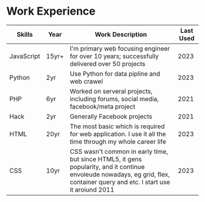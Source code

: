# Work Experience

| Skills | Year | Work Description | Last Used |
| --- | --- | --- | --- |
| JavaScript | 15yr+ | I'm primary web focusing engineer for over 10 years; successfully delivered over 50 projects | 2023 |
| Python | 2yr | Use Python for data pipline and web crawel | 2023 | 
| PHP | 6yr | Worked on serveral projects, including forums, social media, facebook/meta project | 2021 |
| Hack | 2yr | Generally Facebook projects | 2021 | 
| HTML | 20yr | The most basic which is required for web application. I use it all the time through my whole career life | 2023 |
| CSS | 10yr | CSS wasn't common in early time, but since HTML5, it gens popularity, and it continue envoleude nowadays, eg grid, flex, container query and etc. I start use it aroiund 2011 | 2023 |

